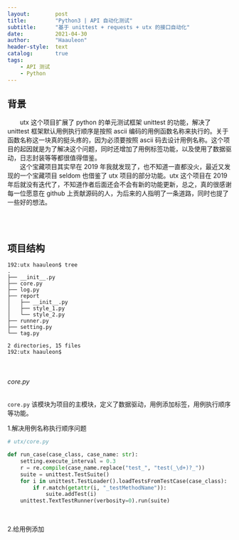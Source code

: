 ```yaml
---
layout:        post
title:         "Python3 | API 自动化测试"
subtitle:      "基于 unittest + requests + utx 的接口自动化"
date:          2021-04-30
author:        "Haauleon"
header-style:  text
catalog:       true
tags:
    - API 测试
    - Python
---
```


## 背景
&emsp;&emsp;utx 这个项目扩展了 python 的单元测试框架 unittest 的功能，解决了 unittest 框架默认用例执行顺序是按照 ascii 编码的用例函数名称来执行的。关于函数名称这一块真的挺头疼的，因为必须要按照 ascii 码去设计用例名称。这个项目的起因就是为了解决这个问题，同时还增加了用例标签功能，以及使用了数据驱动，日志封装等等都很值得借鉴。        
&emsp;&emsp;这个宝藏项目其实早在 2019 年我就发现了，也不知道一直都没火，最近又发现的一个宝藏项目 seldom 也借鉴了 utx 项目的部分功能。utx 这个项目在 2019 年后就没有迭代了，不知道作者后面还会不会有新的功能更新，总之，真的很感谢每一位愿意在 github 上贡献源码的人，为后来的人指明了一条道路，同时也提了一些好的想法。         

<br><br>

## 项目结构
```
192:utx haauleon$ tree
.
├── __init__.py
├── core.py
├── log.py
├── report
│   ├── __init__.py
│   ├── style_1.py
│   └── style_2.py
├── runner.py
├── setting.py
└── tag.py

2 directories, 15 files
192:utx haauleon$ 
```
<br>

###### core.py
`core.py` 该模块为项目的主模块，定义了数据驱动，用例添加标签，用例执行顺序等功能。      

1.解决用例名称执行顺序问题      
```python
# utx/core.py

def run_case(case_class, case_name: str):
    setting.execute_interval = 0.3
    r = re.compile(case_name.replace("test_", "test(_\d+)?_"))
    suite = unittest.TestSuite()
    for i in unittest.TestLoader().loadTestsFromTestCase(case_class):
        if r.match(getattr(i, "_testMethodName")):
            suite.addTest(i)
    unittest.TextTestRunner(verbosity=0).run(suite)
```

<br>

2.给用例添加